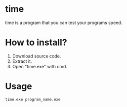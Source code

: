 # time
time is a program that you can test your programs speed. 

# How to install?
  1. Download source code.
  2. Extract it.
  3. Open "time.exe" with cmd.
 
# Usage
  ```cpp
  time.exe program_name.exe
  ```
  
